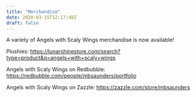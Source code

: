 ```yaml
---
title: "Merchandise"
date: 2020-03-15T12:17:48Z
draft: false
---
```


A variety of Angels with Scaly Wings merchandise is now available!

Plushies:
https://lunarshinestore.com/search?type=product&q=angels+with+scaly+wings

Angels with Scaly Wings on Redbubble:
https://redbubble.com/people/mbsaunders/portfolio

Angels with Scaly Wings on Zazzle:
https://zazzle.com/store/mbsaunders

